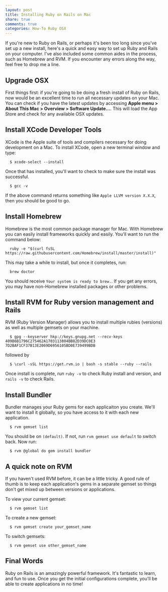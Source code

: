 ```yaml
---
layout: post
title: Installing Ruby on Rails on Mac
share: true
comments: true
categories: How-To Ruby OSX
---
```


If you're new to Ruby on Rails, or perhaps it's been too long since you've set up a new install, here's a quick and easy way to set up Ruby and Rails on your computer. I've also included some common aides in the process, such as Homebrew and RVM. If you encounter any errors along the way, feel free to drop me a line.

<!-- more -->

## Upgrade OSX
First things first: if you're going to be doing a fresh install of Ruby on Rails, now would be an excellent time to run all necessary updates on your Mac. You can check if you have the latest updates by accessing **Apple menu > About This Mac > Overview > Software Update...**. This will load the App Store and check for any available OSX updates.

## Install XCode Developer Tools
XCode is the Apple suite of tools and compilers necessary for doing development on a Mac. To install XCode, open a new terminal window and type:
```
  $ xcode-select --install
```
Once that has installed, you'll want to check to make sure the install was successful.
```
  $ gcc -v
```
If the above command returns something like `Apple LLVM version X.X.X`, then you should be good to go.

## Install Homebrew
Homebrew is the most common package manager for Mac. With Homebrew you can easily install frameworks quickly and easily. You'll want to run the command below:
```
  ruby -e "$(curl fsSL https://raw.githubusercontent.com/Homebrew/install/master/install)"
```
This may take a while to install, but once it completes, run:
```
  brew doctor
```
You should receive `Your system is ready to brew.`. If you get any errors, you may have non-Homebrew installed packages or other problems.

## Install RVM for Ruby version management and Rails
RVM (Ruby Version Manager) allows you to install multiple rubies (versions) as well as multiple gemsets on your machine.
```
  $ gpg --keyserver hkp://keys.gnupg.net --recv-keys 409B6B1796C275462A1703113804BB82D39DC0E3 7D2BAF1CF37B13E2069D6956105BD0E739499BDB
```
followed by
```
  $ \curl -sSL https://get.rvm.io | bash -s stable --ruby --rails
```
Once install is complete, run `ruby -v` to check Ruby install and version, and `rails -v` to check Rails.


## Install Bundler
Bundler manages your Ruby gems for each applicaiton you create. We'll want to install it globally, so you have access to it with each new application.
```
  $ rvm gemset list
```
You should be on `(default)`. If not, run `rvm gemset use default` to switch back. Now run:
```
  $ rvm @global do gem install bundler
```

## A quick note on RVM
If you haven't used RVM before, it can be a little tricky. A good rule of thumb is to keep each application's gems in a separate gemset so things don't get mixed up between versions or applications.

To view your current gemset:
```
  $ rvm gemset list
```
To create a new gemset:
```
  $ rvm gemset create your_gemset_name
```
To switch gemsets:
```
  $ rvm gemset use other_gemset_name
```

## Final Words
Ruby on Rails is an amazingly powerful framework. It's fantastic to learn, and fun to use. Once you get the initial configurations complete, you'll be able to create applications in no time!
